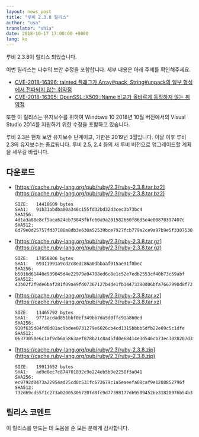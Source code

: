 ```yaml
---
layout: news_post
title: "루비 2.3.8 릴리스"
author: "usa"
translator: "shia"
date: 2018-10-17 17:00:00 +0000
lang: ko
---
```


루비 2.3.8이 릴리스 되었습니다.

이번 릴리스는 다수의 보안 수정을 포함합니다.
세부 내용은 아래 주제를 확인해주세요.

* [CVE-2018-16396: tainted 플래그가 Array#pack, String#unpack의 일부 형식에서 전파되지 않는 취약점](/ko/news/2018/10/17/not-propagated-taint-flag-in-some-formats-of-pack-cve-2018-16396/)
* [CVE-2018-16395: OpenSSL::X509::Name 비교가 올바르게 동작하지 않는 취약점](/ko/news/2018/10/17/openssl-x509-name-equality-check-does-not-work-correctly-cve-2018-16395/)

또한 이 릴리스는 유지보수를 위하여 Windows 10 2018년 10월 버전에서의 Visual Studio 2014를 지원하기 위한 수정을 포함하고 있습니다.

루비 2.3은 현재 보안 유지보수 단계이고, 기한은 2019년 3월입니다.
이날 이후 루비 2.3의 유지보수는 종료됩니다.
루비 2.5, 2.4 등의 새 루비 버전으로 업그레이드할 계획을 세우길 바랍니다.

## 다운로드

* [https://cache.ruby-lang.org/pub/ruby/2.3/ruby-2.3.8.tar.bz2](https://cache.ruby-lang.org/pub/ruby/2.3/ruby-2.3.8.tar.bz2)

      SIZE:   14418609 bytes
      SHA1:   91b31abdba00a346c155fd32bd32d3cec3b73bc4
      SHA256: 4d1a3a88e8cf9aea624eb73843fbfc60a9a281582660f86d5e4e00870397407c
      SHA512: 6d79e0d25757fd37188a8db3e630a52539bce7927fcb779a2ce9a97b9e5f330753035c16843552f1a1fb6c9a1e5c0f916b3cc8b5c0bfe81e20f35f8442e40ae8

* [https://cache.ruby-lang.org/pub/ruby/2.3/ruby-2.3.8.tar.gz](https://cache.ruby-lang.org/pub/ruby/2.3/ruby-2.3.8.tar.gz)

      SIZE:   17858806 bytes
      SHA1:   69311991a9cd2c8e3c86a0dbbaaf915ae91f0bec
      SHA256: b5016d61440e939045d4e22979e04708ed6c8e1c52e7edb2553cf40b73c59abf
      SHA512: 43b02f2f9de6baf281f09a49fd07367127b4de1fb14473380d06bfa7667990d8f722ae2d33cf7d15b02f7e799515f21aebd308897c4c2a5461ebab4049d6c7ef

* [https://cache.ruby-lang.org/pub/ruby/2.3/ruby-2.3.8.tar.xz](https://cache.ruby-lang.org/pub/ruby/2.3/ruby-2.3.8.tar.xz)

      SIZE:   11465792 bytes
      SHA1:   9771acdad851bbf0ef349bb7da5d0ffc91a860ed
      SHA256: 910f635d84fd0d81ac9bdee0731279e6026cb4cd1315bbbb5dfb22e09c5c1dfe
      SHA512: 06373050e6c1af9cb6a5863aef878b21c8a45fd0e68414e3d546cb73ec3028207d3acc0a9326428f172b9347a30bbe69a16f9dc0bdb739161d677adb2d888095

* [https://cache.ruby-lang.org/pub/ruby/2.3/ruby-2.3.8.zip](https://cache.ruby-lang.org/pub/ruby/2.3/ruby-2.3.8.zip)

      SIZE:   19911652 bytes
      SHA1:   ad9e0ec7c874701832c9e224eb5b9e2258f3a041
      SHA256: ec9792d0473a22954ad25cd0c531fc672679c1a5eaeefa08caf9e1288852796f
      SHA512: 732d69cd55f1c273a02005306720fd8fc9d77398177db9509452be31820976b54b30319d9e6bc36fb6bcd7af656f807ef6c26d8955012c8b20424912a2f51bf8

## 릴리스 코멘트

이 릴리스를 만드는 데 도움을 준 모든 분에게 감사합니다.
